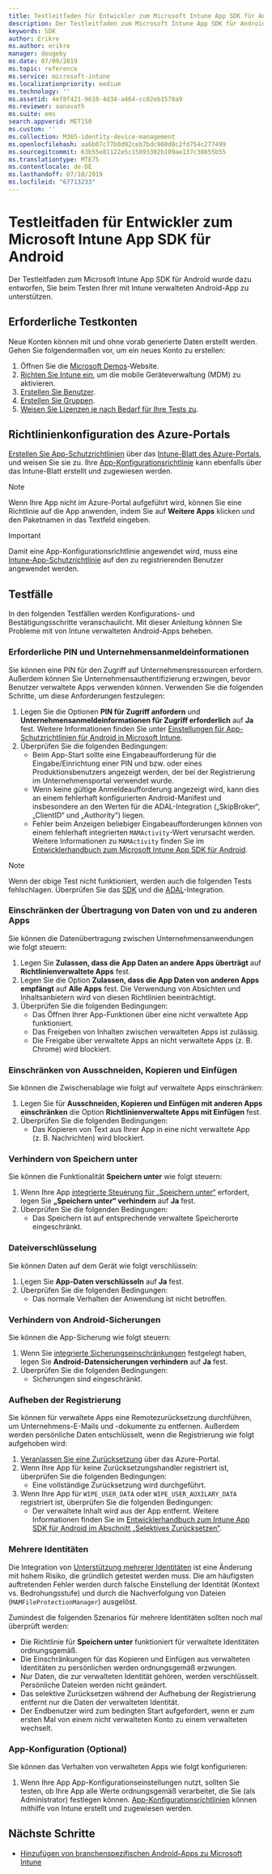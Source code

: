 ```yaml
---
title: Testleitfaden für Entwickler zum Microsoft Intune App SDK für Android
description: Der Testleitfaden zum Microsoft Intune App SDK für Android unterstützt Sie beim Testen Ihrer mit Intune verwalteten Android-App.
keywords: SDK
author: Erikre
ms.author: erikre
manager: dougeby
ms.date: 07/09/2019
ms.topic: reference
ms.service: microsoft-intune
ms.localizationpriority: medium
ms.technology: ''
ms.assetid: 4ef8f421-9610-4d34-a464-cc02eb1578a9
ms.reviewer: aanavath
ms.suite: ems
search.appverid: MET150
ms.custom: ''
ms.collection: M365-identity-device-management
ms.openlocfilehash: aa6b07c77b0d92ceb7bdc960d8c2fd754c277499
ms.sourcegitcommit: 63b55e81122e5c15893302b109ae137c30855b55
ms.translationtype: MTE75
ms.contentlocale: de-DE
ms.lasthandoff: 07/10/2019
ms.locfileid: "67713233"
---
```

# <a name="microsoft-intune-app-sdk-for-android-developers-testing-guide"></a>Testleitfaden für Entwickler zum Microsoft Intune App SDK für Android

Der Testleitfaden zum Microsoft Intune App SDK für Android wurde dazu entworfen, Sie beim Testen Ihrer mit Intune verwalteten Android-App zu unterstützen.  

## <a name="prerequisite-test-accounts"></a>Erforderliche Testkonten
Neue Konten können mit und ohne vorab generierte Daten erstellt werden. Gehen Sie folgendermaßen vor, um ein neues Konto zu erstellen:
1. Öffnen Sie die [Microsoft Demos](https://demos.microsoft.com/environments/create/tenant)-Website. 
2. [Richten Sie Intune ein](https://docs.microsoft.com/intune/setup-steps), um die mobile Geräteverwaltung (MDM) zu aktivieren.
3. [Erstellen Sie Benutzer](https://docs.microsoft.com/intune/users-add).
4. [Erstellen Sie Gruppen](https://docs.microsoft.com/intune/groups-add).
5. [Weisen Sie Lizenzen je nach Bedarf für Ihre Tests zu](https://docs.microsoft.com/intune/licenses-assign).


## <a name="azure-portal-policy-configuration"></a>Richtlinienkonfiguration des Azure-Portals
[Erstellen Sie App-Schutzrichtlinien](https://docs.microsoft.com/intune/app-protection-policies) über das [Intune-Blatt des Azure-Portals](https://portal.azure.com/?feature.customportal=false#blade/Microsoft_Intune_Apps/MainMenu/14/selectedMenuItem/Overview), und weisen Sie sie zu. Ihre [App-Konfigurationsrichtlinie](https://docs.microsoft.com/intune/app-configuration-policies-overview) kann ebenfalls über das Intune-Blatt erstellt und zugewiesen werden.

> [!NOTE]
> Wenn Ihre App nicht im Azure-Portal aufgeführt wird, können Sie eine Richtlinie auf die App anwenden, indem Sie auf **Weitere Apps** klicken und den Paketnamen in das Textfeld eingeben.

> [!IMPORTANT]
> Damit eine App-Konfigurationsrichtlinie angewendet wird, muss eine [Intune-App-Schutzrichtlinie](https://docs.microsoft.com/intune/app-protection-policy) auf den zu registrierenden Benutzer angewendet werden.

## <a name="test-cases"></a>Testfälle

In den folgenden Testfällen werden Konfigurations- und Bestätigungsschritte veranschaulicht. Mit dieser Anleitung können Sie Probleme mit von Intune verwalteten Android-Apps beheben.

### <a name="required-pin-and-corporate-credentials"></a>Erforderliche PIN und Unternehmensanmeldeinformationen

Sie können eine PIN für den Zugriff auf Unternehmensressourcen erfordern. Außerdem können Sie Unternehmensauthentifizierung erzwingen, bevor Benutzer verwaltete Apps verwenden können. Verwenden Sie die folgenden Schritte, um diese Anforderungen festzulegen:

1. Legen Sie die Optionen **PIN für Zugriff anfordern** und **Unternehmensanmeldeinformationen für Zugriff erforderlich** auf **Ja** fest. Weitere Informationen finden Sie unter [Einstellungen für App-Schutzrichtlinien für Android in Microsoft Intune](app-protection-policy-settings-android.md#access-requirements).
2. Überprüfen Sie die folgenden Bedingungen:
    - Beim App-Start sollte eine Eingabeaufforderung für die Eingabe/Einrichtung einer PIN und bzw. oder eines Produktionsbenutzers angezeigt werden, der bei der Registrierung im Unternehmensportal verwendet wurde.
    - Wenn keine gültige Anmeldeaufforderung angezeigt wird, kann dies an einem fehlerhaft konfigurierten Android-Manifest und insbesondere an den Werten für die ADAL-Integration („SkipBroker“, „ClientID“ und „Authority“) liegen.
    - Fehler beim Anzeigen beliebiger Eingabeaufforderungen können von einem fehlerhaft integrierten `MAMActivity`-Wert verursacht werden. Weitere Informationen zu `MAMActivity` finden Sie im [Entwicklerhandbuch zum Microsoft Intune App SDK für Android](app-sdk-android.md).

> [!NOTE] 
> Wenn der obige Test nicht funktioniert, werden auch die folgenden Tests fehlschlagen. Überprüfen Sie das [SDK](app-sdk-android.md##sdk-integration) und die [ADAL](app-sdk-android.md#configure-azure-active-directory-authentication-library-adal)-Integration.

### <a name="restrict-transferring-and-receiving-data-with-other-apps"></a>Einschränken der Übertragung von Daten von und zu anderen Apps
Sie können die Datenübertragung zwischen Unternehmensanwendungen wie folgt steuern:

1. Legen Sie **Zulassen, dass die App Daten an andere Apps überträgt** auf **Richtlinienverwaltete Apps** fest.
2. Legen Sie die Option **Zulassen, dass die App Daten von anderen Apps empfängt** auf **Alle Apps** fest. Die Verwendung von Absichten und Inhaltsanbietern wird von diesen Richtlinien beeinträchtigt.
3. Überprüfen Sie die folgenden Bedingungen:
    - Das Öffnen Ihrer App-Funktionen über eine nicht verwaltete App funktioniert.
    - Das Freigeben von Inhalten zwischen verwalteten Apps ist zulässig.
    - Die Freigabe über verwaltete Apps an nicht verwaltete Apps (z. B. Chrome) wird blockiert.

### <a name="restrict-cut-copy-and-paste"></a>Einschränken von Ausschneiden, Kopieren und Einfügen
Sie können die Zwischenablage wie folgt auf verwaltete Apps einschränken:

1. Legen Sie für **Ausschneiden, Kopieren und Einfügen mit anderen Apps einschränken** die Option **Richtlinienverwaltete Apps mit Einfügen** fest.
2. Überprüfen Sie die folgenden Bedingungen:
    - Das Kopieren von Text aus Ihrer App in eine nicht verwaltete App (z. B. Nachrichten) wird blockiert.

### <a name="prevent-save-as"></a>Verhindern von **Speichern unter**
Sie können die Funktionalität **Speichern unter** wie folgt steuern:

1. Wenn Ihre App [integrierte Steuerung für „Speichern unter“](app-sdk-android.md#example-determine-if-saving-to-device-or-cloud-storage-is-permitted) erfordert, legen Sie **„Speichern unter“ verhindern** auf **Ja** fest.
2. Überprüfen Sie die folgenden Bedingungen:
    - Das Speichern ist auf entsprechende verwaltete Speicherorte eingeschränkt.

### <a name="file-encryption"></a>Dateiverschlüsselung
Sie können Daten auf dem Gerät wie folgt verschlüsseln:

1. Legen Sie **App-Daten verschlüsseln** auf **Ja** fest.
2. Überprüfen Sie die folgenden Bedingungen:
    - Das normale Verhalten der Anwendung ist nicht betroffen.

### <a name="prevent-android-backups"></a>Verhindern von Android-Sicherungen
Sie können die App-Sicherung wie folgt steuern:

1. Wenn Sie [integrierte Sicherungseinschränkungen](app-sdk-android.md#protecting-backup-data) festgelegt haben, legen Sie **Android-Datensicherungen verhindern** auf **Ja** fest.
2. Überprüfen Sie die folgenden Bedingungen:
    - Sicherungen sind eingeschränkt.

### <a name="unenrollment"></a>Aufheben der Registrierung
Sie können für verwaltete Apps eine Remotezurücksetzung durchführen, um Unternehmens-E-Mails und -dokumente zu entfernen. Außerdem werden persönliche Daten entschlüsselt, wenn die Registrierung wie folgt aufgehoben wird:

1. [Veranlassen Sie eine Zurücksetzung](https://docs.microsoft.com/intune/apps-selective-wipe) über das Azure-Portal.
2. Wenn Ihre App für keine Zurücksetzungshandler registriert ist, überprüfen Sie die folgenden Bedingungen:
    - Eine vollständige Zurücksetzung wird durchgeführt.
3. Wenn Ihre App für `WIPE_USER_DATA` oder `WIPE_USER_AUXILARY_DATA` registriert ist, überprüfen Sie die folgenden Bedingungen:
    - Der verwaltete Inhalt wird aus der App entfernt. Weitere Informationen finden Sie im [Entwicklerhandbuch zum Intune App SDK für Android im Abschnitt „Selektives Zurücksetzen“](app-sdk-android.md#selective-wipe).

### <a name="multi-identity"></a>Mehrere Identitäten
Die Integration von [Unterstützung mehrerer Identitäten](app-sdk-android.md#multi-identity-optional) ist eine Änderung mit hohem Risiko, die gründlich getestet werden muss. Die am häufigsten auftretenden Fehler werden durch falsche Einstellung der Identität (Kontext vs. Bedrohungsstufe) und durch die Nachverfolgung von Dateien (`MAMFileProtectionManager`) ausgelöst.

Zumindest die folgenden Szenarios für mehrere Identitäten sollten noch mal überprüft werden:

- Die Richtlinie für **Speichern unter** funktioniert für verwaltete Identitäten ordnungsgemäß.
- Die Einschränkungen für das Kopieren und Einfügen aus verwalteten Identitäten zu persönlichen werden ordnungsgemäß erzwungen.
- Nur Daten, die zur verwalteten Identität gehören, werden verschlüsselt. Persönliche Dateien werden nicht geändert.
- Das selektive Zurücksetzen während der Aufhebung der Registrierung entfernt nur die Daten der verwalteten Identität.
- Der Endbenutzer wird zum bedingten Start aufgefordert, wenn er zum ersten Mal von einem nicht verwalteten Konto zu einem verwalteten wechselt.

### <a name="app-configuration-optional"></a>App-Konfiguration (Optional)
Sie können das Verhalten von verwalteten Apps wie folgt konfigurieren:

1. Wenn Ihre App App-Konfigurationseinstellungen nutzt, sollten Sie testen, ob Ihre App alle Werte ordnungsgemäß verarbeitet, die Sie (als Administrator) festlegen können. [App-Konfigurationsrichtlinien](https://docs.microsoft.com/intune/app-configuration-policies-overview) können mithilfe von Intune erstellt und zugewiesen werden.

## <a name="next-steps"></a>Nächste Schritte

- [Hinzufügen von branchenspezifischen Android-Apps zu Microsoft Intune](lob-apps-android.md)
